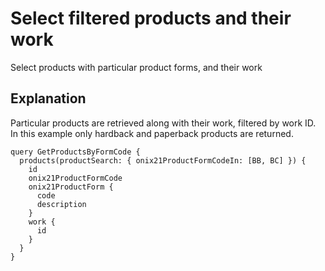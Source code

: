 # Select filtered products and their work

Select products with particular product forms, and their work

## Explanation

Particular products are retrieved along with their work, filtered by work ID. In this example only hardback and paperback products are returned.

```
query GetProductsByFormCode {
  products(productSearch: { onix21ProductFormCodeIn: [BB, BC] }) {
    id
    onix21ProductFormCode
    onix21ProductForm {
      code
      description
    }
    work {
      id
    }
  }
}
```
